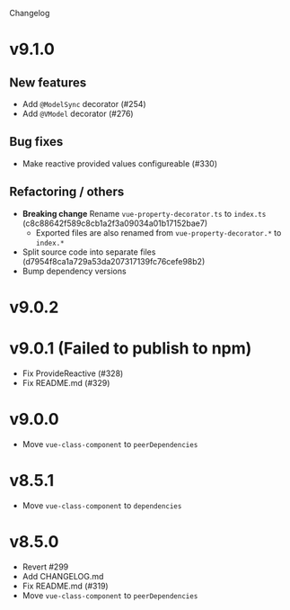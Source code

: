 Changelog

# v9.1.0

## New features

- Add `@ModelSync` decorator (#254)
- Add `@VModel` decorator (#276)

## Bug fixes

- Make reactive provided values configureable (#330)

## Refactoring / others

- **Breaking change** Rename `vue-property-decorator.ts` to `index.ts` (c8c88642f589c8cb1a2f3a09034a01b17152bae7)
  - Exported files are also renamed from `vue-property-decorator.*` to `index.*`
- Split source code into separate files (d7954f8ca1a729a53da207317139fc76cefe98b2)
- Bump dependency versions

# v9.0.2

# v9.0.1 (Failed to publish to npm)

- Fix ProvideReactive (#328)
- Fix README.md (#329)

# v9.0.0

- Move `vue-class-component` to `peerDependencies`

# v8.5.1

- Move `vue-class-component` to `dependencies`

# v8.5.0

- Revert #299
- Add CHANGELOG.md
- Fix README.md (#319)
- Move `vue-class-component` to `peerDependencies`
